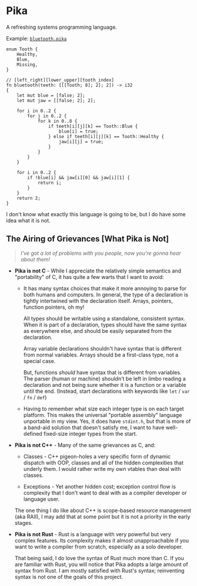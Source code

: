 # Pika

A refreshing systems programming language.

Example: [`bluetooth.pika`](examples/kattis/bluetooth.pika)

```
enum Tooth {
    Healthy,
    Blue,
    Missing,
}

// [left_right][lower_upper][tooth_index]
fn bluetooth(teeth: [[[Tooth; 8]; 2]; 2]) -> i32
{
    let mut blue = [false; 2];
    let mut jaw = [[false; 2]; 2];

    for i in 0..2 {
        for j in 0..2 {
            for k in 0..8 {
                if teeth[i][j][k] == Tooth::Blue {
                    blue[i] = true;
                } else if teeth[i][j][k] == Tooth::Healthy {
                    jaw[i][j] = true;
                }
            }
        }
    }

    for i in 0..2 {
        if !blue[i] && jaw[i][0] && jaw[i][1] {
            return i;
        }
    }
    return 2;
}
```

I don't know what exactly this language is going to be, but I do have some idea
what it is not.

## The Airing of Grievances [What Pika is Not]

> _I've got a lot of problems with you people, now you're gonna hear about them!_

- **Pika is not C** - While I appreciate the relatively simple semantics and
  "portability" of C, it has quite a few warts that I want to avoid:

  - It has many syntax choices that make it more annoying to parse for both
    humans and computers. In general, the type of a declaration is tightly
    intertwined with the declaration itself. Arrays, pointers, function
    pointers, oh my!
  
    All types should be writable using a standalone, consistent syntax. When it
    is part of a declaration, types should have the same syntax as everywhere
    else, and should be easily separated from the declaration.

    Array variable declarations shouldn't have syntax that is different from
    normal variables. Arrays should be a first-class type, not a special case.

    But, functions _should_ have syntax that is different from variables. The
    parser (human or machine) shouldn't be left in limbo reading a declaration
    and not being sure whether it is a function or a variable until the end.
    (Instead, start declarations with keywords like `let` / `var` / `fn` /
    `def`)

  - Having to remember what size each integer type is on each target platform.
    This makes the universal "portable assembly" language unportable in my view.
    Yes, it does have `stdint.h`, but that is more of a band-aid solution that
    doesn't satisfy me, I want to have well-defined fixed-size integer types
    from the start.

- **Pika is not C++** - Many of the same grievances as C, and:
  
  - Classes - C++ pigeon-holes a very specific form of dynamic dispatch with
    OOP, classes and all of the hidden complexities that underly them. I would
    rather write my own vtables than deal with classes.

  - Exceptions - Yet another hidden cost; exception control flow is complexity
    that I don't want to deal with as a compiler developer or language user.

  The one thing I do like about C++ is scope-based resource management (aka
  RAII), I may add that at some point but it is not a priority in the early
  stages.

- **Pika is not Rust** - Rust is a language with very powerful but very complex
  features. Its complexity makes it almost unapproachable if you want to write a
  compiler from scratch, especially as a solo developer.

  That being said, I do love the syntax of Rust much more than C. If you are
  familiar with Rust, you will notice that Pika adopts a large amount of syntax
  from Rust. I am mostly satisfied with Rust's syntax; reinventing syntax is not
  one of the goals of this project.
